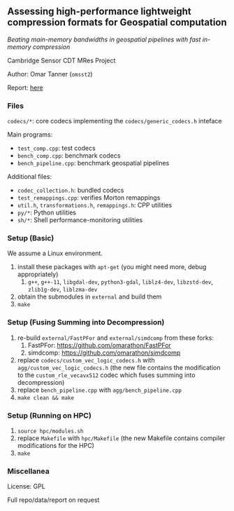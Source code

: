 ## Assessing high-performance lightweight compression formats for Geospatial computation

_Beating main-memory bandwidths in geospatial pipelines with fast in-memory compression_

Cambridge Sensor CDT MRes Project

Author: Omar Tanner (`omsst2`)

Report: [here](https://github.com/omarathon/mres/blob/main/mres_project.pdf)

### Files

`codecs/*`: core codecs implementing the `codecs/generic_codecs.h` inteface

Main programs:
* `test_comp.cpp`: test codecs
* `bench_comp.cpp`: benchmark codecs
* `bench_pipeline.cpp`: benchmark geospatial pipelines

Additional files:
* `codec_collection.h`: bundled codecs
* `test_remappings.cpp`: verifies Morton remappings
* `util.h`, `transformations.h`, `remappings.h`: CPP utilities
* `py/*`: Python utilities
* `sh/*`: Shell performance-monitoring utilities

### Setup (Basic)
We assume a Linux environment.
1. install these packages with `apt-get` (you might need more, debug appropriately)
    1. `g++`, `g++-11`, `libgdal-dev`, `python3-gdal`, `liblz4-dev`, `libzstd-dev`, `zlib1g-dev`, `liblzma-dev`
1. obtain the submodules in `external` and build them
2. `make`

### Setup (Fusing Summing into Decompression)
1. re-build `external/FastPFor` and `external/simdcomp` from these forks:
    1. FastPFor: https://github.com/omarathon/FastPFor
    1. simdcomp: https://github.com/omarathon/simdcomp
1. replace `codecs/custom_vec_logic_codecs.h` with `agg/custom_vec_logic_codecs.h` (the new file contains the modification to the `custom_rle_vecavx512` codec which fuses summing into decompression)
1. replace `bench_pipeline.cpp` with `agg/bench_pipeline.cpp`
1. `make clean && make`

### Setup (Running on HPC)
1. `source hpc/modules.sh`
2. replace `Makefile` with `hpc/Makefile` (the new Makefile contains compiler modifications for the HPC)
3. `make`

### Miscellanea

License: GPL

Full repo/data/report on request
